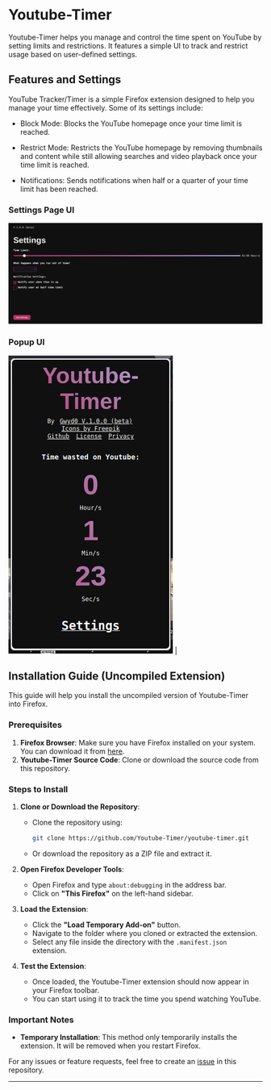 # Youtube-Timer
Youtube-Timer helps you manage and control the time spent on YouTube by setting limits and restrictions. It features a simple UI to track and restrict usage based on user-defined settings.

## Features and Settings

YouTube Tracker/Timer is a simple Firefox extension designed to help you manage your time effectively. Some of its settings include:
* Block Mode: Blocks the YouTube homepage once your time limit is reached.

* Restrict Mode: Restricts the YouTube homepage by removing thumbnails and content while still allowing searches and video playback once your time limit is reached.

* Notifications: Sends notifications when half or a quarter of your time limit has been reached.

### Settings Page UI
![UI Screenshot 2](https://github.com/Gwyd0/Youtube-Timer/blob/main/screenshots/UI2.png?raw=true)

### Popup UI
![UI Screenshot](https://github.com/Gwyd0/Youtube-Timer/blob/main/screenshots/UI.png?raw=true) |

## Installation Guide (Uncompiled Extension)

This guide will help you install the uncompiled version of Youtube-Timer into Firefox.

### Prerequisites
1. **Firefox Browser**: Make sure you have Firefox installed on your system. You can download it from [here](https://www.mozilla.org/firefox/).
2. **Youtube-Timer Source Code**: Clone or download the source code from this repository.

### Steps to Install
1. **Clone or Download the Repository**:
   - Clone the repository using:
     ```bash
     git clone https://github.com/Youtube-Timer/youtube-timer.git
     ```
   - Or download the repository as a ZIP file and extract it.

2. **Open Firefox Developer Tools**:
   - Open Firefox and type `about:debugging` in the address bar.
   - Click on **"This Firefox"** on the left-hand sidebar.

3. **Load the Extension**:
   - Click the **"Load Temporary Add-on"** button.
   - Navigate to the folder where you cloned or extracted the extension.
   - Select any file inside the directory with the `.manifest.json` extension.

4. **Test the Extension**:
   - Once loaded, the Youtube-Timer extension should now appear in your Firefox toolbar.
   - You can start using it to track the time you spend watching YouTube.

### Important Notes
- **Temporary Installation**: This method only temporarily installs the extension. It will be removed when you restart Firefox.

For any issues or feature requests, feel free to create an [issue](https://github.com/Youtube-Timer/youtube-timer/issues) in this repository.

---

